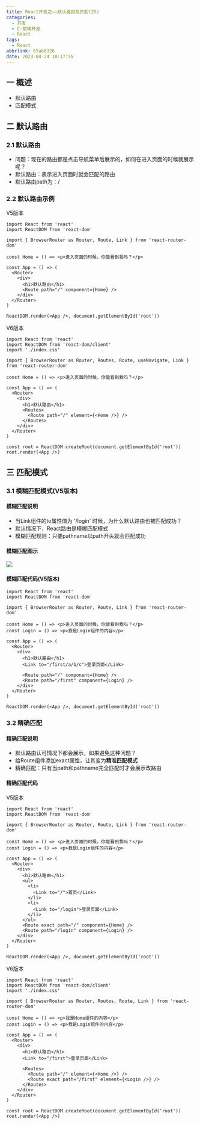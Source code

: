 ```yaml
---
title: React开发之——默认路由及匹配(25)
categories:
  - 开发
  - C-前端开发
  - React
tags:
  - React
abbrlink: 65ab8326
date: 2023-04-24 10:17:55
---
```

## 一 概述

* 默认路由
* 匹配模式

<!--more-->

## 二  默认路由

### 2.1 默认路由

* 问题：现在的路由都是点击导航菜单后展示的，如何在进入页面的时候就展示呢？
* 默认路由：表示进入页面时就会匹配的路由
* 默认路由path为：/

### 2.2 默认路由示例

V5版本

```
import React from 'react'
import ReactDOM from 'react-dom'

import { BrowserRouter as Router, Route, Link } from 'react-router-dom'

const Home = () => <p>进入页面的时候，你能看到我吗？</p>

const App = () => (
  <Router>
    <div>
      <h1>默认路由</h1>
      <Route path="/" component={Home} />
    </div>
  </Router>
)

ReactDOM.render(<App />, document.getElementById('root'))
```

V6版本

```
import React from 'react'
import ReactDOM from 'react-dom/client'
import './index.css'

import { BrowserRouter as Router, Routes, Route, useNavigate, Link } from 'react-router-dom'

const Home = () => <p>进入页面的时候，你能看到我吗？</p>

const App = () => (
  <Router>
    <div>
      <h1>默认路由</h1>
      <Routes>
        <Route path="/" element={<Home />} />
      </Routes>
    </div>
  </Router>
)

const root = ReactDOM.createRoot(document.getElementById('root'))
root.render(<App />)
```

## 三 匹配模式

### 3.1 模糊匹配模式(V5版本)

#### 模糊匹配说明

* 当Link组件的to属性值为 '/login' 时候，为什么默认路由也被匹配成功？
* 默认情况下，React路由是模糊匹配模式
* 模糊匹配规则：只要pathname以path开头就会匹配成功

#### 模糊匹配图示

![][1]

#### 模糊匹配代码(V5版本)

```
import React from 'react'
import ReactDOM from 'react-dom'

import { BrowserRouter as Router, Route, Link } from 'react-router-dom'

const Home = () => <p>进入页面的时候，你能看到我吗？</p>
const Login = () => <p>我是Login组件的内容</p>

const App = () => (
  <Router>
    <div>
      <h1>默认路由</h1>
      <Link to="/first/a/b/c">登录页面</Link>

      <Route path="/" component={Home} />
      <Route path="/first" component={Login} />
    </div>
  </Router>
)

ReactDOM.render(<App />, document.getElementById('root'))
```

### 3.2 精确匹配

#### 精确匹配说明

* 默认路由认可情况下都会展示，如果避免这种问题？
* 给Route组件添加exact属性，让其变为**精准匹配模式**
* 精确匹配：只有当path和pathname完全匹配时才会展示改路由

#### 精确匹配代码

V5版本

```
import React from 'react'
import ReactDOM from 'react-dom'

import { BrowserRouter as Router, Route, Link } from 'react-router-dom'

const Home = () => <p>进入页面的时候，你能看到我吗？</p>
const Login = () => <p>我是Login组件的内容</p>

const App = () => (
  <Router>
    <div>
      <h1>默认路由</h1>
      <ul>
        <li>
          <Link to="/">首页</Link>
        </li>
        <li>
          <Link to="/login">登录页面</Link>
        </li>
      </ul>
      <Route exact path="/" component={Home} />
      <Route path="/login" component={Login} />
    </div>
  </Router>
)

ReactDOM.render(<App />, document.getElementById('root'))
```

V6版本

```
import React from 'react'
import ReactDOM from 'react-dom/client'
import './index.css'

import { BrowserRouter as Router, Routes, Route, Link } from 'react-router-dom'

const Home = () => <p>我是Home组件的内容</p>
const Login = () => <p>我是Login组件的内容</p>

const App = () => (
  <Router>
    <div>
      <h1>默认路由</h1>
      <Link to="/first">登录页面</Link>

      <Routes>
        <Route path="/" element={<Home />} />
        <Route exact path="/first" element={<Login />} />
      </Routes>
    </div>
  </Router>
)

const root = ReactDOM.createRoot(document.getElementById('root'))
root.render(<App />)
```



[1]:https://cdn.staticaly.com/gh/PGzxc/CDN/master/blog-react/react-day5-img25-mohu-match.png